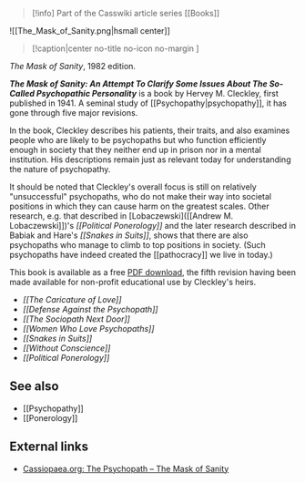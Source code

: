 > [!info] Part of the Casswiki article series [[Books]]

![[The_Mask_of_Sanity.png|hsmall center]]
> [!caption|center no-title no-icon no-margin ]
> 
_The Mask of Sanity_, 1982 edition.

_**The Mask of Sanity: An Attempt To Clarify Some Issues About The So-Called Psychopathic Personality**_ is a book by Hervey M. Cleckley, first published in 1941. A seminal study of [[Psychopathy|psychopathy]], it has gone through five major revisions.

In the book, Cleckley describes his patients, their traits, and also examines people who are likely to be psychopaths but who function efficiently enough in society that they neither end up in prison nor in a mental institution. His descriptions remain just as relevant today for understanding the nature of psychopathy.

It should be noted that Cleckley's overall focus is still on relatively "unsuccessful" psychopaths, who do not make their way into societal positions in which they can cause harm on the greatest scales. Other research, e.g. that described in [Lobaczewski]([[Andrew M. Lobaczewski]])'s _[[Political Ponerology]]_ and the later research described in Babiak and Hare's _[[Snakes in Suits]]_, shows that there are also psychopaths who manage to climb to top positions in society. (Such psychopaths have indeed created the [[pathocracy]] we live in today.)

This book is available as a free [PDF download](http://www.cassiopaea.org/cass/sanity_1.PdF), the fifth revision having been made available for non-profit educational use by Cleckley's heirs.

*   _[[The Caricature of Love]]_
*   _[[Defense Against the Psychopath]]_
*   _[[The Sociopath Next Door]]_
*   _[[Women Who Love Psychopaths]]_
*   _[[Snakes in Suits]]_
*   _[[Without Conscience]]_
*   _[[Political Ponerology]]_

See also
--------

*   [[Psychopathy]]
*   [[Ponerology]]

External links
--------------

*   [Cassiopaea.org: The Psychopath – The Mask of Sanity](http://cassiopaea.org/2011/02/10/the-psychopath-the-mask-of-sanity/)